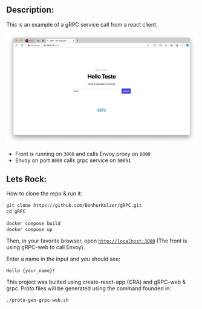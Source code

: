 ## Description:

This is an example of a gRPC service call from a react client.

![screenshot](https://raw.githubusercontent.com/BenhurKulzer/gRPC/refs/heads/main/client/src/assets/screenshot.png)

- Front is running on `3000` and calls Envoy proxy on `8000`
- Envoy on port `8000` calls grpc service on `50051`

## Lets Rock:

How to clone the repo & run it:

```
git clone https://github.com/BenhurKulzer/gRPC.git
cd gRPC

docker compose build
docker compose up
```

Then, in your favorite browser, open [`http://localhost:3000`](http://localhost:3000) (The front is using gRPC-web to call Envoy).

Enter a name in the input and you should see:

```
Hello {your_name}!
```

This project was builted using create-react-app (CRA) and gRPC-web & grpc. Proto files will be generated using the command founded in:

```
./proto-gen-grpc-web.sh
```
